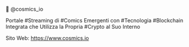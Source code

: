 👋 @cosmics_io

Portale #Streaming di #Comics Emergenti con #Tecnologia #Blockchain Integrata che Utilizza la Propria #Crypto al Suo Interno

Sito Web: https://www.cosmics.io
